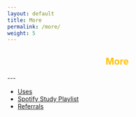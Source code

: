 ```yaml
---
layout: default
title: More
permalink: /more/
weight: 5
---
```

<h2 style="text-align:center; color: #ffc107">
    <div>
        <b>More</b>
    </div>
</h2>
---

* [Uses](https://www.dropbox.com/scl/fi/9ilykj3dmttw2ej8fy5k3/_-Uses.paper?dl=0&rlkey=mz34u6jmzlq7ikclfs9zqq9ok)
* [Spotify Study Playlist](https://open.spotify.com/playlist/6mtQxnGRYzAzILoJBPPcey?si=9Q8hWMgVSVWNEnyordHkyQ)
* [Referrals](https://www.dropbox.com/scl/fi/021476fxjca3zkbzt2oeo/_Referrals.paper?dl=0&rlkey=tksjribz3bil4x6ah5t1d0h8y)